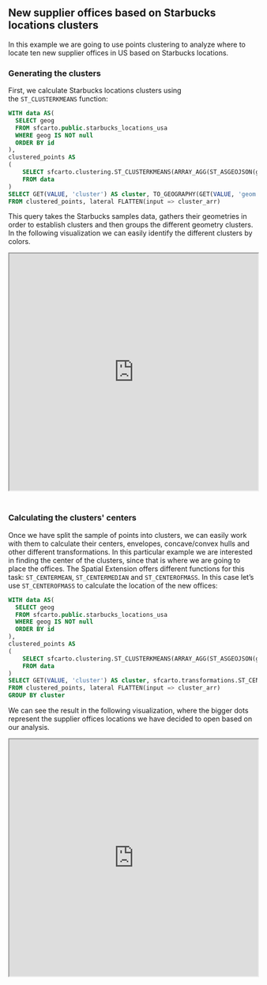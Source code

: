## New supplier offices based on Starbucks locations clusters

In this example we are going to use points clustering to analyze where to locate ten new supplier offices in US based on Starbucks locations.

### Generating the clusters

First, we calculate Starbucks locations clusters using the `ST_CLUSTERKMEANS` function:

```sql
WITH data AS(
  SELECT geog
  FROM sfcarto.public.starbucks_locations_usa
  WHERE geog IS NOT null
  ORDER BY id
),
clustered_points AS
(
    SELECT sfcarto.clustering.ST_CLUSTERKMEANS(ARRAY_AGG(ST_ASGEOJSON(geog)::STRING), 10) AS cluster_arr
    FROM data
)
SELECT GET(VALUE, 'cluster') AS cluster, TO_GEOGRAPHY(GET(VALUE, 'geom')) AS geom 
FROM clustered_points, lateral FLATTEN(input => cluster_arr)
```

This query takes the Starbucks samples data, gathers their geometries in order to establish clusters and then groups the different geometry clusters. In the following visualization we can easily identify the different clusters by colors.

<iframe height=480px width=100% style='margin-bottom:20px' src="https://public.carto.com/builder/f5aea541-c0d8-476c-9533-dbbe99f07152" title="Starbucks locations clusters."></iframe>

### Calculating the clusters' centers

Once we have split the sample of points into clusters, we can easily work with them to calculate their centers, envelopes, concave/convex hulls and other different transformations. In this particular example we are interested in finding the center of the clusters, since that is where we are going to place the offices. The Spatial Extension offers different functions for this task: `ST_CENTERMEAN`, `ST_CENTERMEDIAN` and `ST_CENTEROFMASS`. In this case let’s use `ST_CENTEROFMASS` to calculate the location of the new offices:

```sql
WITH data AS(
  SELECT geog
  FROM sfcarto.public.starbucks_locations_usa
  WHERE geog IS NOT null
  ORDER BY id
),
clustered_points AS
(
    SELECT sfcarto.clustering.ST_CLUSTERKMEANS(ARRAY_AGG(ST_ASGEOJSON(geog)::STRING), 10) AS cluster_arr
    FROM data
)
SELECT GET(VALUE, 'cluster') AS cluster, sfcarto.transformations.ST_CENTEROFMASS(ST_COLLECT(TO_GEOGRAPHY(GET(VALUE, 'geom')))) AS geom 
FROM clustered_points, lateral FLATTEN(input => cluster_arr)
GROUP BY cluster
```

We can see the result in the following visualization, where the bigger dots represent the supplier offices locations we have decided to open based on our analysis.

<iframe height=480px width=100% style='margin-bottom:20px' src="https://public.carto.com/builder/c2221971-9acf-4838-8c21-35d4057391d0" title="Starbucks locations clusters centers."></iframe>

